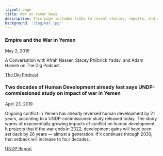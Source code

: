 ```yaml
---
layout: page
title: War on Yemen News
description: This page includes links to recent stories, reports, and statistics for the ongoing war on Yemen.
background: '/img/war.jpg'
---
```


### Empire and the War in Yemen  

May 2, 2019

 A Conversation with Afrah Nasser, Stacey Philbrick Yadav, and Adam Hanieh on The Dig Podcast  

[The Dig Podcast](http://www.jadaliyya.com/Details/38611/Empire-and-the-War-in-Yemen-A-Conversation-with-Afrah-Nasser,-Stacey-Philbrick-Yadav,-Adam-Hanieh-on-The-Dig-Podcast?fbclid=IwAR0JJdxySVnkDp6soYLrEQsqB1HKvVLARy19HrNYOMxnESuu_F_HtlfgHtM)


### Two decades of Human Development already lost says UNDP-commissioned study on impact of war in Yemen  

April 23, 2019

 Ongoing conflict in Yemen has already reversed human development by 21 years, according to a UNDP-commissioned study released today. The study warns of exponentially growing impacts of conflict on human development. It projects that if the war ends in 2022, development gains will have been set back by 26 years — almost a generation. If it continues through 2030, that setback will increase to four decades.

[UNDP Report](https://www.undp.org/content/undp/en/home/news-centre/news/2019/UNDP_Yemen_Report.html)
